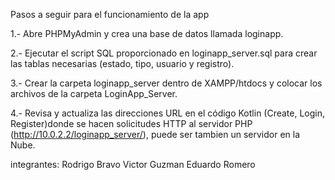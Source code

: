 Pasos a seguir para el funcionamiento de la app

1.- Abre PHPMyAdmin y crea una base de datos llamada loginapp. 

2.- Ejecutar el script SQL proporcionado en loginapp_server.sql para crear las tablas necesarias (estado, tipo, usuario y registro). 

3.- Crear la carpeta loginapp_server dentro de XAMPP/htdocs y colocar los archivos de la carpeta LoginApp_Server. 

4.- Revisa y actualiza las direcciones URL en el código Kotlin (Create, Login, Register)donde se hacen solicitudes HTTP al servidor PHP (http://10.0.2.2/loginapp_server/), puede ser tambien un servidor en la Nube. 

integrantes: Rodrigo Bravo
             Victor Guzman
             Eduardo Romero

